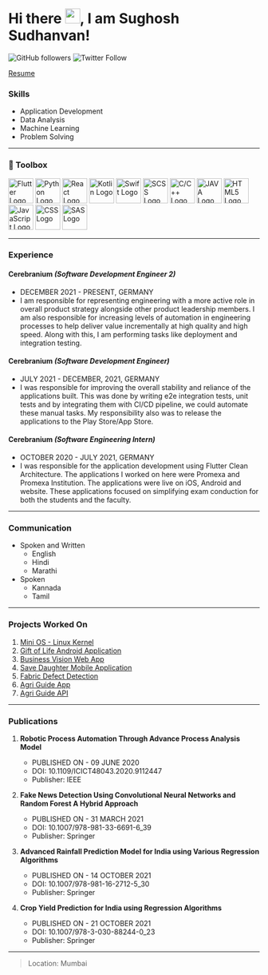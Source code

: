 # Hi there <img src="https://raw.githubusercontent.com/MartinHeinz/MartinHeinz/master/wave.gif" width="30px">, I am Sughosh Sudhanvan!

![GitHub followers](https://img.shields.io/github/followers/bssughosh?style=social)
![Twitter Follow](https://img.shields.io/twitter/follow/champ_killers?style=social)

[Resume](https://drive.google.com/file/d/1gfNLZOXE5bqTvfvCaLcuiDmVSyTmH3a8/view?usp=sharing)

### Skills 

* Application Development
* Data Analysis
* Machine Learning
* Problem Solving

---

### 🧰 Toolbox

<img src="https://cdn.worldvectorlogo.com/logos/flutter.svg" alt="Flutter Logo" width="50" height="50"/> <img src="https://cdn.worldvectorlogo.com/logos/python-4.svg" alt="Python Logo" width="50" height="50"/> <img src="https://cdn.worldvectorlogo.com/logos/react-1.svg" alt="React Logo" width="50" height="50"/> <img src="https://cdn.worldvectorlogo.com/logos/kotlin-1.svg" alt="Kotlin Logo" width="50" height="50"/> <img src="https://cdn.worldvectorlogo.com/logos/swift-15.svg" alt="Swift Logo" width="50" height="50"/> <img src="https://cdn.worldvectorlogo.com/logos/sass-1.svg" alt="SCSS Logo" width="50" height="50"/> <img src="https://cdn.worldvectorlogo.com/logos/c.svg" alt="C/C++ Logo" width="50" height="50"/> <img src="https://cdn.worldvectorlogo.com/logos/java-4.svg" alt="JAVA Logo" width="50" height="50"/> <img src="https://cdn.worldvectorlogo.com/logos/html5-2.svg" alt="HTML5 Logo" width="50" height="50"/> <img src="https://cdn.worldvectorlogo.com/logos/logo-javascript.svg" alt="JavaScript Logo" width="50" height="50"/> <img src="https://cdn.worldvectorlogo.com/logos/css-3.svg" alt="CSS Logo" width="50" height="50"/> <img src="https://cdn.worldvectorlogo.com/logos/sas-institute.svg" alt="SAS Logo" width="50" height="50"/>

---

### Experience

#### Cerebranium _(Software Development Engineer 2)_
  * DECEMBER 2021 - PRESENT, GERMANY
  * I am responsible for representing engineering with a more active role in overall product strategy alongside other product leadership members. I am also responsible for increasing levels of automation in engineering processes to help deliver value incrementally at high quality and high speed. Along with this, I am performing tasks like deployment and integration testing.

#### Cerebranium _(Software Development Engineer)_
  * JULY 2021 - DECEMBER, 2021, GERMANY
  * I was responsible for improving the overall stability and reliance of the applications built. This was done by writing e2e integration tests, unit tests and by integrating them with CI/CD pipeline, we could automate these manual tasks. My responsibility  also was to release the applications to the Play Store/App Store.

#### Cerebranium _(Software Engineering Intern)_
  * OCTOBER 2020 - JULY 2021, GERMANY
  * I was responsible for the application development using Flutter Clean Architecture. The applications I worked on here were Promexa and Promexa Institution. The applications were live on iOS, Android and website. These applications focused on simplifying exam conduction for both the students and the faculty.

---

### Communication

* Spoken and Written
  * English
  * Hindi
  * Marathi
* Spoken
  * Kannada
  * Tamil

---

### Projects Worked On

1. [Mini OS - Linux Kernel](https://github.com/bssughosh/Mini-OS-Linux-Kernel)
2. [Gift of Life Android Application](https://github.com/bssughosh/GiftOfLife)
3. [Business Vision Web App](https://github.com/bssughosh/Business-Vision-Website)
4. [Save Daughter Mobile Application](https://github.com/amandesai01/SaveDaughter)
5. [Fabric Defect Detection](https://github.com/bssughosh/fabric-defect-detection)
6. [Agri Guide App](https://github.com/bssughosh/agri-guide)
7. [Agri Guide API](https://github.com/bssughosh/Agri-Guide-API)

---

### Publications

1. **Robotic Process Automation Through Advance Process Analysis Model**
   * PUBLISHED ON - 09 JUNE 2020
   * DOI: 10.1109/ICICT48043.2020.9112447
   * Publisher: IEEE

2. **Fake News Detection Using Convolutional Neural Networks and Random Forest A Hybrid Approach**
   * PUBLISHED ON - 31 MARCH 2021
   * DOI: 10.1007/978-981-33-6691-6_39
   * Publisher: Springer
   
3. **Advanced Rainfall Prediction Model for India using Various Regression Algorithms**
   * PUBLISHED ON - 14 OCTOBER 2021
   * DOI: 10.1007/978-981-16-2712-5_30
   * Publisher: Springer

4. **Crop Yield Prediction for India using Regression Algorithms**
   * PUBLISHED ON - 21 OCTOBER 2021
   * DOI: 10.1007/978-3-030-88244-0_23
   * Publisher: Springer

---

> Location: Mumbai
